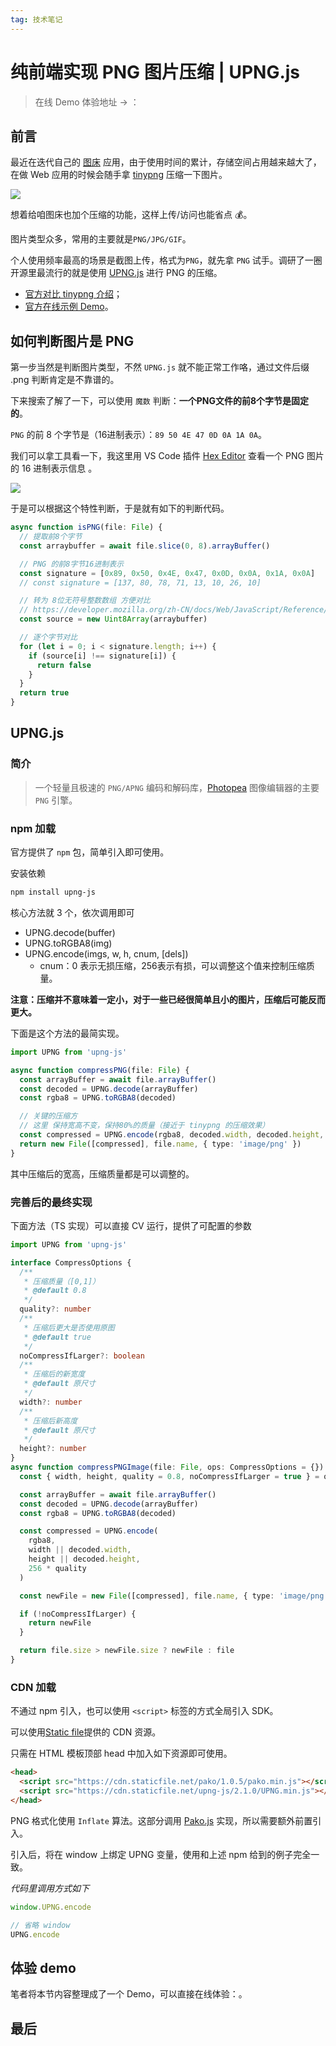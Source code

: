 ```yaml
---
tag: 技术笔记
---
```

# 纯前端实现 PNG 图片压缩 | UPNG.js

>在线 Demo 体验地址 → ：

## 前言
最近在迭代自己的 [图床](https://imgbed.sugarat.top/) 应用，由于使用时间的累计，存储空间占用越来越大了，在做 Web 应用的时候会随手拿 [tinypng](https://tinypng.com/) 压缩一下图片。

![](https://img.cdn.sugarat.top/mdImg/sugar/d666613614e04da1e6e135c982cfc42e)

想着给咱图床也加个压缩的功能，这样上传/访问也能省点 💰。

图片类型众多，常用的主要就是`PNG/JPG/GIF`。

个人使用频率最高的场景是截图上传，格式为`PNG`，就先拿 `PNG` 试手。调研了一圈开源里最流行的就是使用 [UPNG.js](https://github.com/photopea/UPNG.js) 进行 PNG 的压缩。
* [官方对比 tinypng 介绍](https://blog.photopea.com/png-minifier-inside-photopea.html#examples)；
* [官方在线示例 Demo](http://upng.photopea.com/)。

## 如何判断图片是 PNG
第一步当然是判断图片类型，不然 `UPNG.js` 就不能正常工作咯，通过文件后缀 .png 判断肯定是不靠谱的。

下来搜索了解了一下，可以使用 `魔数` 判断：**一个PNG文件的前8个字节是固定的**。

`PNG` 的前 8 个字节是（16进制表示）：`89 50 4E 47 0D 0A 1A 0A`。

我们可以拿工具看一下，我这里用 VS Code 插件 [Hex Editor](https://marketplace.visualstudio.com/items?itemName=ms-vscode.hexeditor) 查看一个 PNG 图片的 16 进制表示信息 。

![](https://img.cdn.sugarat.top/mdImg/sugar/a10803276d251362424af66453c301ba)

于是可以根据这个特性判断，于是就有如下的判断代码。

```ts
async function isPNG(file: File) {
  // 提取前8个字节
  const arraybuffer = await file.slice(0, 8).arrayBuffer()

  // PNG 的前8字节16进制表示
  const signature = [0x89, 0x50, 0x4E, 0x47, 0x0D, 0x0A, 0x1A, 0x0A]
  // const signature = [137, 80, 78, 71, 13, 10, 26, 10]

  // 转为 8位无符号整数数组 方便对比
  // https://developer.mozilla.org/zh-CN/docs/Web/JavaScript/Reference/Global_Objects/Uint8Array
  const source = new Uint8Array(arraybuffer)

  // 逐个字节对比
  for (let i = 0; i < signature.length; i++) {
    if (source[i] !== signature[i]) {
      return false
    }
  }
  return true
}
```

## UPNG.js

### 简介
>一个轻量且极速的 `PNG/APNG` 编码和解码库，[Photopea](https://www.photopea.com/) 图像编辑器的主要 `PNG` 引擎。

### npm 加载
官方提供了 `npm` 包，简单引入即可使用。

安装依赖
```sh
npm install upng-js
```

核心方法就 3 个，依次调用即可
* UPNG.decode(buffer)
* UPNG.toRGBA8(img)
* UPNG.encode(imgs, w, h, cnum, [dels])
  * cnum：0 表示无损压缩，256表示有损，可以调整这个值来控制压缩质量。

**注意：压缩并不意味着一定小，对于一些已经很简单且小的图片，压缩后可能反而更大。**

下面是这个方法的最简实现。
```ts
import UPNG from 'upng-js'

async function compressPNG(file: File) {
  const arrayBuffer = await file.arrayBuffer()
  const decoded = UPNG.decode(arrayBuffer)
  const rgba8 = UPNG.toRGBA8(decoded)

  // 关键的压缩方
  // 这里 保持宽高不变，保持80%的质量（接近于 tinypng 的压缩效果）
  const compressed = UPNG.encode(rgba8, decoded.width, decoded.height, 256 * 0.8)
  return new File([compressed], file.name, { type: 'image/png' })
}
```

其中压缩后的宽高，压缩质量都是可以调整的。

### 完善后的最终实现
下面方法（TS 实现）可以直接 CV 运行，提供了可配置的参数
```ts
import UPNG from 'upng-js'

interface CompressOptions {
  /**
   * 压缩质量（[0,1]）
   * @default 0.8
   */
  quality?: number
  /**
   * 压缩后更大是否使用原图
   * @default true
   */
  noCompressIfLarger?: boolean
  /**
   * 压缩后的新宽度
   * @default 原尺寸
   */
  width?: number
  /**
   * 压缩后新高度
   * @default 原尺寸
   */
  height?: number
}
async function compressPNGImage(file: File, ops: CompressOptions = {}) {
  const { width, height, quality = 0.8, noCompressIfLarger = true } = ops

  const arrayBuffer = await file.arrayBuffer()
  const decoded = UPNG.decode(arrayBuffer)
  const rgba8 = UPNG.toRGBA8(decoded)

  const compressed = UPNG.encode(
    rgba8,
    width || decoded.width,
    height || decoded.height,
    256 * quality
  )

  const newFile = new File([compressed], file.name, { type: 'image/png' })

  if (!noCompressIfLarger) {
    return newFile
  }

  return file.size > newFile.size ? newFile : file
}
```

### CDN 加载
不通过 npm 引入，也可以使用 `<script>` 标签的方式全局引入 SDK。

可以使用[Static file](https://www.staticfile.org/)提供的 CDN 资源。

只需在 HTML 模板顶部 head 中加入如下资源即可使用。
```html
<head>
  <script src="https://cdn.staticfile.net/pako/1.0.5/pako.min.js"></script>
  <script src="https://cdn.staticfile.net/upng-js/2.1.0/UPNG.min.js"></script>
</head>
```

PNG 格式化使用 `Inflate` 算法。这部分调用 [Pako.js](https://github.com/nodeca/pako) 实现，所以需要额外前置引入。

引入后，将在 window 上绑定 UPNG 变量，使用和上述 npm 给到的例子完全一致。

*代码里调用方式如下*
```js
window.UPNG.encode

// 省略 window
UPNG.encode
```

## 体验 demo
笔者将本节内容整理成了一个 Demo，可以直接在线体验：。


## 最后


